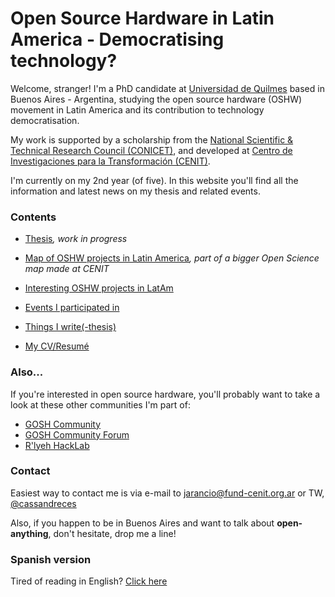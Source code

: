# Open Source Hardware in Latin America - Democratising technology?

Welcome, stranger! I'm a PhD candidate at [Universidad de Quilmes](https://unq.edu.ar) based in Buenos Aires - Argentina, studying the open source hardware (OSHW) movement in Latin America and its contribution to technology democratisation. 

My work is supported by a scholarship from the [National Scientific & Technical Research Council (CONICET)](http://www.conicet.gov.ar), and developed at [Centro de Investigaciones para la Transformación (CENIT)](http://www.fund-cenit.org.ar).

I'm currently on my 2nd year (of five). In this website you'll find all the information and latest news on my thesis and related events. 



### Contents

- [Thesis]()_, work in progress_

- [Map of OSHW projects in Latin America](http://u.osmfr.org/m/187670/)_, part of a bigger Open Science map made at CENIT_

- [Interesting OSHW projects in LatAm]()

- [Events I participated in]()

- [Things I write(-thesis)]()

- [My CV/Resumé]()



### Also...

If you're interested in open source hardware, you'll probably want to take a look at these other communities I'm part of:

- [GOSH Community](https://openhardware.science)
- [GOSH Community Forum](https://forum.openhardware.science/)
- [R'lyeh HackLab](www.rlab.be)



### Contact

Easiest way to contact me is via e-mail to [jarancio@fund-cenit.org.ar](mailto:jarancio@fund-cenit.org.ar) or TW, [@cassandreces](www.twitter.com/cassandreces)

Also, if you happen to be in Buenos Aires and want to talk about **open-anything**, don't hesitate, drop me a line!



### Spanish version

Tired of reading in English? [Click here]()

